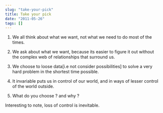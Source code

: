 ```yaml
---
slug: "take-your-pick"
title: Take your pick
date: "2011-05-26"
tags: []
---
```

1. We all think about what we want, not what we need to do most of the times.

2. We ask about what we want, because its easier to figure it out without the complex web of relationships that surround us.

3. We choose to loose data[i.e not consider possibilities] to solve a very hard problem in the shortest time possible.

4. It invariable puts us in control of our world, and in ways of lesser control of the world outside.

5. What do you choose ? and why ?

Interesting to note, loss of control is inevitable.
